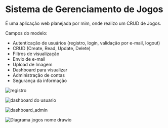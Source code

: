# Sistema de Gerenciamento de Jogos

É uma aplicação web planejada por mim, onde realizo um CRUD de Jogos.

Campos do modelo:
- Autenticação de usuários (registro, login, validação por e-mail, logout) 
- CRUD (Create, Read, Update, Delete) 
- Filtros de visualização 
- Envio de e-mail 
- Upload de Imagem 
- Dashboard para visualizar 
- Administração de contas 
- Segurança da informação

![registro](https://github.com/user-attachments/assets/3558f6f2-7a35-40ba-bed0-6e153b5901ad)

![dashboard do usuario](https://github.com/user-attachments/assets/f7a04e37-69d2-49bd-b0d5-503079840238)

![dashboard_admin](https://github.com/user-attachments/assets/9699647f-b3cb-4eb6-b307-68a4147cdfed)


![Diagrama jogos nome drawio](https://github.com/user-attachments/assets/f109d195-9605-4d4b-b6fe-b6daee7632d4)
